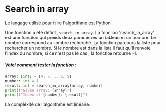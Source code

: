 # Search in array

Le langage utilisé pour faire l'algorithme est Python.

Une fonction a été définit, `search_in_array`.
 La fonction 'search_in_array' est une fonction qui prends deux paramètres un tableau et un nombre. Le nombre correspond au nombre recherché.
La fonction parcours la liste pour rechercher un nombre. Si le nombre est dans la liste il faut qu'il renvoie l'index du nombre, si ce n'est pas le cas , la fonction retourne -1.


##### Voici comment tester la fonction :

```python
array: [int] = [4, 7, 1, 2, 9]
number: int = 1
result: int = search_in_array(array, number)
print(f"Given array: {array}")
print(f"Index of {number}: {result}")
```

La compléxité de l'algorithme est linéaire.
